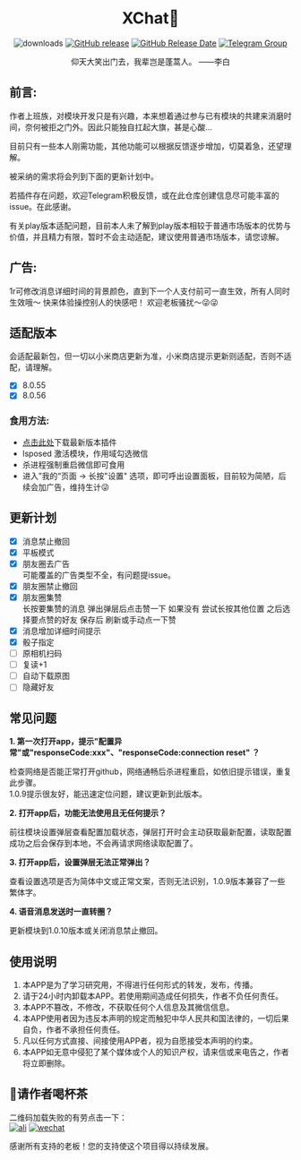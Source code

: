 <div align="center">
<h1>XChat👋</h1>

![downloads](https://img.shields.io/github/downloads/Xposed-Modules-Repo/com.xchat/total)
[![GitHub release](https://img.shields.io/github/v/release/Xposed-Modules-Repo/com.xchat)](https://github.com/Xposed-Modules-Repo/com.xchat/releases)
[![GitHub Release Date](https://img.shields.io/github/release-date/Xposed-Modules-Repo/com.xchat)](https://github.com/Xposed-Modules-Repo/com.xchat/releases)
[![Telegram Group](https://img.shields.io/badge/Telegram-Group-blue.svg?logo=telegram)](https://t.me/+nEjdxdGpwCVhNzNl)

<p>仰天大笑出门去，我辈岂是蓬蒿人。  ——李白</p>
</div>


## 前言:
  <p>作者上班族，对模块开发只是有兴趣，本来想着通过参与已有模块的共建来消磨时间，奈何被拒之门外。因此只能独自扛起大旗，甚是心酸...</p>
  <p>目前只有一些本人刚需功能，其他功能可以根据反馈逐步增加，切莫着急，还望理解。</p>
  <p>被采纳的需求将会列到下面的更新计划中。</p>
  <p>若插件存在问题，欢迎Telegram积极反馈，或在此仓库创建信息尽可能丰富的issue。在此感谢。</p>
  <p>有关play版本适配问题，目前本人未了解到play版本相较于普通市场版本的优势与价值，并且精力有限，暂时不会主动适配，建议使用普通市场版本，请您谅解。</p> 
  
## 广告:
  1r可修改消息详细时间的背景颜色，直到下一个人支付前可一直生效，所有人同时生效哦～ 快来体验操控别人的快感吧！  欢迎老板骚扰～😜😜
## 适配版本
会适配最新包，但一切以小米商店更新为准，小米商店提示更新则适配，否则不适配，请理解。
- [x] 8.0.55
- [x] 8.0.56

### 食用方法:
- <a href="https://github.com/Xposed-Modules-Repo/com.xchat/releases">点击此处</a>下载最新版本插件
- lsposed 激活模块，作用域勾选微信
- 杀进程强制重启微信即可食用
- 进入”我的“页面 -> 长按"设置" 选项，即可呼出设置面板，目前较为简陋，后续会加广告，维持生计😜
  
## 更新计划
- [x] 消息禁止撤回
- [x] 平板模式
- [x] 朋友圈去广告  
可能覆盖的广告类型不全，有问题提issue。
- [x] 朋友圈禁止撤回
- [x] 朋友圈集赞  
长按要集赞的消息 弹出弹层后点击赞一下  如果没有 尝试长按其他位置 之后选择要点赞的好友 保存后 刷新或手动点一下赞
- [x] 消息增加详细时间提示
- [x] 骰子指定
- [ ] 原相机扫码
- [ ] 复读+1
- [ ] 自动下载原图
- [ ] 隐藏好友
        
## 常见问题
**1. 第一次打开app，提示"配置异常"或"responseCode:xxx"、"responseCode:connection reset" ？**  
  
   检查网络是否能正常打开github，网络通畅后杀进程重启，如依旧提示错误，重复此步骤。  
   1.0.9提示很友好，能迅速定位问题，建议更新到此版本。
    
**2. 打开app后，功能无法使用且无任何提示？**

   前往模块设置弹层查看配置加载状态，弹层打开时会主动获取最新配置，读取配置成功之后会保存到本地，不会再请求网络读取配置了。
   
**3. 打开app后，设置弹层无法正常弹出？**  

   查看设置选项是否为简体中文或正常文案，否则无法识别，1.0.9版本兼容了一些繁体字。  
   
**4. 语音消息发送时一直转圈？**  

   更新模块到1.0.10版本或关闭消息禁止撤回。
   
## 使用说明
1. 本APP是为了学习研究用，不得进行任何形式的转发，发布，传播。
2. 请于24小时内卸载本APP。若使用期间造成任何损失，作者不负任何责任。
3. 本APP不篡改，不修改，不获取任何个人信息及其微信信息。
4. 本APP使用者因为违反本声明的规定而触犯中华人民共和国法律的，一切后果自负，作者不承担任何责任。
5. 凡以任何方式直接、间接使用APP者，视为自愿接受本声明的约束。
6. 本APP如无意中侵犯了某个媒体或个人的知识产权，请来信或来电告之，作者将立即删除。

## 🙏请作者喝杯茶
二维码加载失败的有劳点击一下：   
[![ali](http://39.106.52.143/image/paymentCodeAli.png)](http://39.106.52.143/image/paymentCodeAli.png)
[![wechat](http://39.106.52.143/image/paymentCodeWechat.png)](http://39.106.52.143/image/paymentCodeWechat.png)
  
感谢所有支持的老板！您的支持使这个项目得以持续发展。

